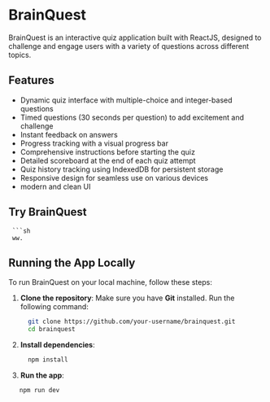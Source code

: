 # BrainQuest

BrainQuest is an interactive quiz application built with ReactJS, designed to challenge and engage users with a variety of questions across different topics.

## Features

- Dynamic quiz interface with multiple-choice and integer-based questions
- Timed questions (30 seconds per question) to add excitement and challenge
- Instant feedback on answers
- Progress tracking with a visual progress bar
- Comprehensive instructions before starting the quiz
- Detailed scoreboard at the end of each quiz attempt
- Quiz history tracking using IndexedDB for persistent storage
- Responsive design for seamless use on various devices
- modern and clean UI

## Try BrainQuest

     ```sh
     ww.
 
## Running the App Locally

To run BrainQuest on your local machine, follow these steps:

1. **Clone the repository**:
   Make sure you have **Git** installed. Run the following command:

   ```sh
     git clone https://github.com/your-username/brainquest.git
     cd brainquest

2. **Install dependencies**:
   ```sh
     npm install

3. **Run the app**:
```sh
   npm run dev
   


